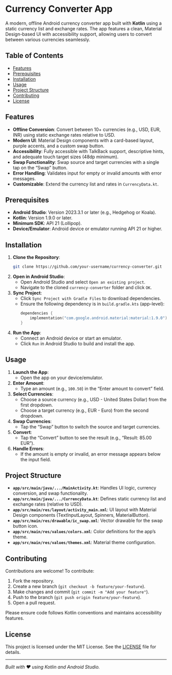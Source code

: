 # Currency Converter App

A modern, offline Android currency converter app built with **Kotlin** using a static currency list and exchange rates. The app features a clean, Material Design-based UI with accessibility support, allowing users to convert between various currencies seamlessly.

## Table of Contents
- [Features](#features)
- [Prerequisites](#prerequisites)
- [Installation](#installation)
- [Usage](#usage)
- [Project Structure](#project-structure)
- [Contributing](#contributing)
- [License](#license)

## Features
- **Offline Conversion**: Convert between 10+ currencies (e.g., USD, EUR, INR) using static exchange rates relative to USD.
- **Modern UI**: Material Design components with a card-based layout, purple accents, and a custom swap button.
- **Accessibility**: Fully accessible with TalkBack support, descriptive hints, and adequate touch target sizes (48dp minimum).
- **Swap Functionality**: Swap source and target currencies with a single tap on the “Swap” button.
- **Error Handling**: Validates input for empty or invalid amounts with error messages.
- **Customizable**: Extend the currency list and rates in `CurrencyData.kt`.

## Prerequisites
- **Android Studio**: Version 2023.3.1 or later (e.g., Hedgehog or Koala).
- **Kotlin**: Version 1.9.0 or later.
- **Minimum SDK**: API 21 (Lollipop).
- **Device/Emulator**: Android device or emulator running API 21 or higher.

## Installation
1. **Clone the Repository**:
   ```bash
   git clone https://github.com/your-username/currency-converter.git
   ```
2. **Open in Android Studio**:
   - Open Android Studio and select `Open an existing project`.
   - Navigate to the cloned `currency-converter` folder and click `OK`.
3. **Sync Project**:
   - Click `Sync Project with Gradle Files` to download dependencies.
   - Ensure the following dependency is in `build.gradle.kts` (app-level):
     ```kotlin
     dependencies {
         implementation("com.google.android.material:material:1.9.0")
     }
     ```
4. **Run the App**:
   - Connect an Android device or start an emulator.
   - Click `Run` in Android Studio to build and install the app.

## Usage
1. **Launch the App**:
   - Open the app on your device/emulator.
2. **Enter Amount**:
   - Type an amount (e.g., `100.50`) in the “Enter amount to convert” field.
3. **Select Currencies**:
   - Choose a source currency (e.g., USD - United States Dollar) from the first dropdown.
   - Choose a target currency (e.g., EUR - Euro) from the second dropdown.
4. **Swap Currencies**:
   - Tap the “Swap” button to switch the source and target currencies.
5. **Convert**:
   - Tap the “Convert” button to see the result (e.g., “Result: 85.00 EUR”).
6. **Handle Errors**:
   - If the amount is empty or invalid, an error message appears below the input field.

## Project Structure
- **`app/src/main/java/.../MainActivity.kt`**: Handles UI logic, currency conversion, and swap functionality.
- **`app/src/main/java/.../CurrencyData.kt`**: Defines static currency list and exchange rates (relative to USD).
- **`app/src/main/res/layout/activity_main.xml`**: UI layout with Material Design components (TextInputLayout, Spinners, MaterialButton).
- **`app/src/main/res/drawable/ic_swap.xml`**: Vector drawable for the swap button icon.
- **`app/src/main/res/values/colors.xml`**: Color definitions for the app’s theme.
- **`app/src/main/res/values/themes.xml`**: Material theme configuration.

## Contributing
Contributions are welcome! To contribute:
1. Fork the repository.
2. Create a new branch (`git checkout -b feature/your-feature`).
3. Make changes and commit (`git commit -m "Add your feature"`).
4. Push to the branch (`git push origin feature/your-feature`).
5. Open a pull request.

Please ensure code follows Kotlin conventions and maintains accessibility features.

## License
This project is licensed under the MIT License. See the [LICENSE](LICENSE) file for details.

---

*Built with ❤️ using Kotlin and Android Studio.*